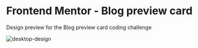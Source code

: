 # Frontend Mentor - Blog preview card

Design preview for the Blog preview card coding challenge

![desktop-design](https://github.com/Bintou-Traore/Blog-Preview-Card-/assets/123988915/c4f104fc-af56-451d-8d00-1682b5bbc1eb)
